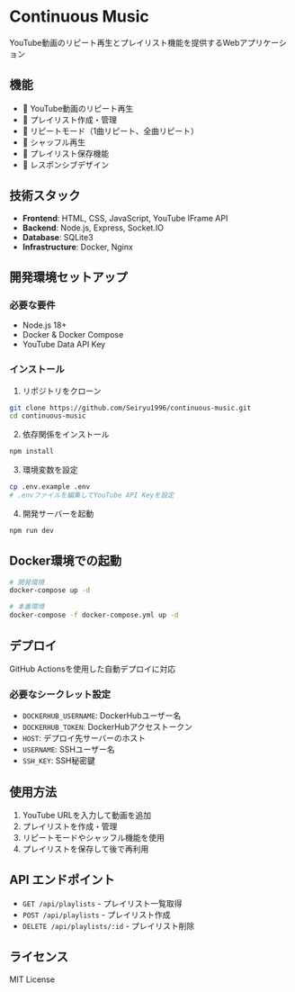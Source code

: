 # Continuous Music

YouTube動画のリピート再生とプレイリスト機能を提供するWebアプリケーション

## 機能

- 🎵 YouTube動画のリピート再生
- 📝 プレイリスト作成・管理
- 🔄 リピートモード（1曲リピート、全曲リピート）
- 🔀 シャッフル再生
- 💾 プレイリスト保存機能
- 📱 レスポンシブデザイン

## 技術スタック

- **Frontend**: HTML, CSS, JavaScript, YouTube IFrame API
- **Backend**: Node.js, Express, Socket.IO
- **Database**: SQLite3
- **Infrastructure**: Docker, Nginx

## 開発環境セットアップ

### 必要な要件

- Node.js 18+
- Docker & Docker Compose
- YouTube Data API Key

### インストール

1. リポジトリをクローン
```bash
git clone https://github.com/Seiryu1996/continuous-music.git
cd continuous-music
```

2. 依存関係をインストール
```bash
npm install
```

3. 環境変数を設定
```bash
cp .env.example .env
# .envファイルを編集してYouTube API Keyを設定
```

4. 開発サーバーを起動
```bash
npm run dev
```

## Docker環境での起動

```bash
# 開発環境
docker-compose up -d

# 本番環境
docker-compose -f docker-compose.yml up -d
```

## デプロイ

GitHub Actionsを使用した自動デプロイに対応

### 必要なシークレット設定

- `DOCKERHUB_USERNAME`: DockerHubユーザー名
- `DOCKERHUB_TOKEN`: DockerHubアクセストークン
- `HOST`: デプロイ先サーバーのホスト
- `USERNAME`: SSHユーザー名
- `SSH_KEY`: SSH秘密鍵

## 使用方法

1. YouTube URLを入力して動画を追加
2. プレイリストを作成・管理
3. リピートモードやシャッフル機能を使用
4. プレイリストを保存して後で再利用

## API エンドポイント

- `GET /api/playlists` - プレイリスト一覧取得
- `POST /api/playlists` - プレイリスト作成
- `DELETE /api/playlists/:id` - プレイリスト削除

## ライセンス

MIT License